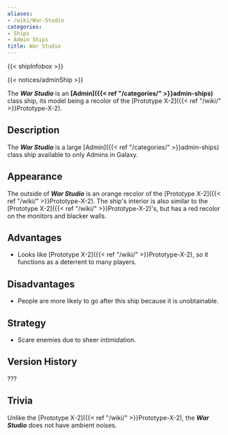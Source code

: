 ```yaml
---
aliases:
- /wiki/War-Studio
categories:
- Ships
- Admin Ships
title: War Studio
---  
```


{{< shipInfobox >}}   

{{< notices/adminShip >}} 

The **_War Studio_** is an **[Admin]({{< ref "/categories/" >}}admin-ships)** class ship, its model being a recolor of the [Prototype X-2]({{< ref "/wiki/" >}}Prototype-X-2). 

## Description

The **_War Studio_** is a large [Admin]({{< ref "/categories/" >}}admin-ships) class ship available to only Admins in Galaxy.

## Appearance

The outside of **_War Studio_** is an orange recolor of the [Prototype X-2]({{< ref "/wiki/" >}}Prototype-X-2). The ship's interior is also similar to the [Prototype X-2]({{< ref "/wiki/" >}}Prototype-X-2)'s, but has a red recolor on the monitors and blacker walls.

## Advantages

- Looks like [Prototype X-2]({{< ref "/wiki/" >}}Prototype-X-2), so it functions as a deterrent to many players.

## Disadvantages 

- People are more likely to go after this ship because it is unobtainable.

## Strategy

- Scare enemies due to sheer intimidation.

## Version History 

???

## Trivia

Unlike the [Prototype X-2]({{< ref "/wiki/" >}}Prototype-X-2), the **_War Studio_** does not have ambient noises.